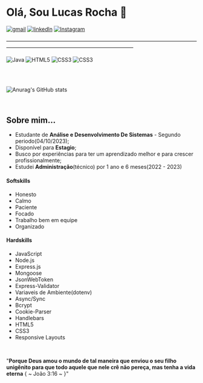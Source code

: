 # Olá, Sou Lucas Rocha 🫡
[![gmail](https://img.shields.io/badge/Gmail-D14836?style=for-the-badge&logo=gmail&logoColor=white)](mailto:lucasrocha03.2003@gmail.com)
[![linkedln](https://img.shields.io/badge/LinkedIn-0077B5?style=for-the-badge&logo=linkedin&logoColor=white)](https://www.linkedin.com/in/lucas-rocha-dev-adm?utm_source=share&utm_campaign=share_via&utm_content=profile&utm_medium=android_app)
[![Instagram](https://img.shields.io/badge/Instagram-E4405F?style=for-the-badge&logo=instagram&logoColor=white)](https://www.instagram.com/lucas__g.r/)

<p>――――――――――――――――――――――――――――――――――――――――――――――――――――――――――――</p>
<div display="inline-block">
<img align="center" alt="Java" src="https://img.shields.io/badge/Java-ED8B00?style=for-the-badge&logo=openjdk&logoColor=white" />
<img align="center" alt="HTML5" src="https://img.shields.io/badge/HTML5-E34F26?style=for-the-badge&logo=html5&logoColor=white" />
<img align="center" alt="CSS3" src="https://img.shields.io/badge/CSS3-1572B6?style=for-the-badge&logo=css3&logoColor=white">
<img align="center" alt="CSS3" src="https://img.shields.io/badge/C-00599C?style=for-the-badge&logo=c&logoColor=white">
</div>

<br><br>

![Anurag's GitHub stats](https://github-readme-stats.vercel.app/api?username=Lucas-G-Rocha&show_icons=true&theme=tokyonight)

<br>

## Sobre mim...
<ul>
  <li>Estudante de <strong>Análise e Desenvolvimento De Sistemas</strong> - Segundo periodo(04/10/2023);</li>
  <li>Disponível para <strong>Estagio</strong>;</li>
  <li>Busco por experiências para ter um aprendizado melhor e para crescer profissionalmente;</li>
  <li>Estudei <strong>Administração</strong>(técnico) por 1 ano e 6 meses(2022 - 2023)</li>
 
</ul> 

#### Softskills

<ul>
  <li>Honesto</li>
  <li>Calmo</li>
  <li>Paciente</li>
  <li>Focado</li>
  <li>Trabalho bem em equipe</li>
  <li>Organizado</li>
</ul>

#### Hardskills

<ul>
  <li>JavaScript</li>  
  <li>Node.js</li>  
  <li>Express.js</li>  
  <li>Mongoose</li>  
  <li>JsonWebToken</li>  
  <li>Express-Validator</li>  
  <li>Variaveis de Ambiente(dotenv)</li>
  <li>Async/Sync</li>
  <li>Bcrypt</li>  
  <li>Cookie-Parser</li>  
  <li>Handlebars</li>  
  <li>HTML5</li>  
  <li>CSS3</li>  
  <li>Responsive Layouts</li>  
  
</ul>
<br>
<p>"<strong>Porque Deus amou o mundo de tal maneira que enviou o seu filho unigênito para que todo aquele que nele crê não pereça, mas tenha a vida eterna</strong> { ~ João 3:16 ~ }"</p> 

   
 







